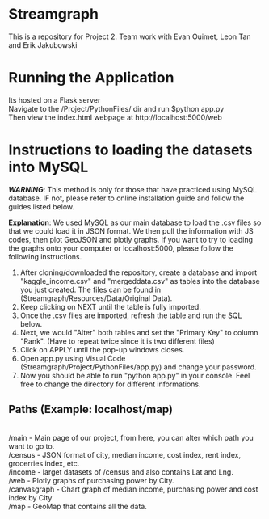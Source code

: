 # Streamgraph
This is a repository for Project 2. Team work with Evan Ouimet, Leon Tan and Erik Jakubowski  

# Running the Application  
Its hosted on a Flask server  
Navigate to the /Project/PythonFiles/ dir and run $python app.py  
Then view the index.html webpage at http://localhost:5000/web  

# Instructions to loading the datasets into MySQL
***WARNING***:
This method is only for those that have practiced using MySQL database. IF not, please refer to online installation guide and follow the guides listed below. 

**Explanation**:
We used MySQL as our main database to load the .csv files so that we could load it in JSON format. We then pull the information with JS codes, then plot GeoJSON and plotly graphs. If you want to try to loading the graphs onto your computer or localhost:5000, please follow the following instructions. 

1. After cloning/downloaded the repository, create a database and import "kaggle_income.csv" and "mergeddata.csv" as tables into the database you just created. The files can be found in (Streamgraph/Resources/Data/Original Data). 
2. Keep clicking on NEXT until the table is fully imported.
3. Once the .csv files are imported, refresh the table and run the SQL below. 
4. Next, we would "Alter" both tables and set the "Primary Key" to column "Rank". (Have to repeat twice since it is two different files)
5. Click on APPLY until the pop-up windows closes. 
6. Open app.py using Visual Code (Streamgraph/Project/PythonFiles/app.py) and change your password. 
7. Now you should be able to run "python app.py" in your console. Feel free to change the directory for different informations. 

## Paths (Example: localhost/map)
<br>
/main - Main page of our project, from here, you can alter which path you want to go to. 
<br>
/census - JSON format of city, median income, cost index, rent index, grocerries index, etc. 
<br>
/income - larget datasets of /census and also contains Lat and Lng. 
<br>
/web - Plotly graphs of purchasing power by City.
<br>
/canvasgraph - Chart graph of median income, purchasing power and cost index by City
<br>
/map - GeoMap that contains all the data.






